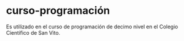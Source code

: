 # curso-programación
Es utilizado en el curso de programación de decimo nivel en el Colegio Científico de San Vito.
